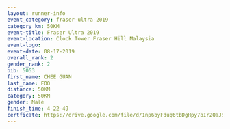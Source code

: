 ```yaml
---
layout: runner-info 
event_category: fraser-ultra-2019 
category_km: 50KM 
event-title: Fraser Ultra 2019 
event-location: Clock Tower Fraser Hill Malaysia 
event-logo: 
event-date: 08-17-2019 
overall_rank: 2
gender_rank: 2
bib: 5053
first_name: CHEE GUAN
last_name: FOO
distance: 50KM
category: 50KM
gender: Male
finish_time: 4-22-49
certficate: https://drive.google.com/file/d/1np6byFduq6tbDgHpy7bIr2QaJSqEW3SG/view?usp=sharing
---
```

